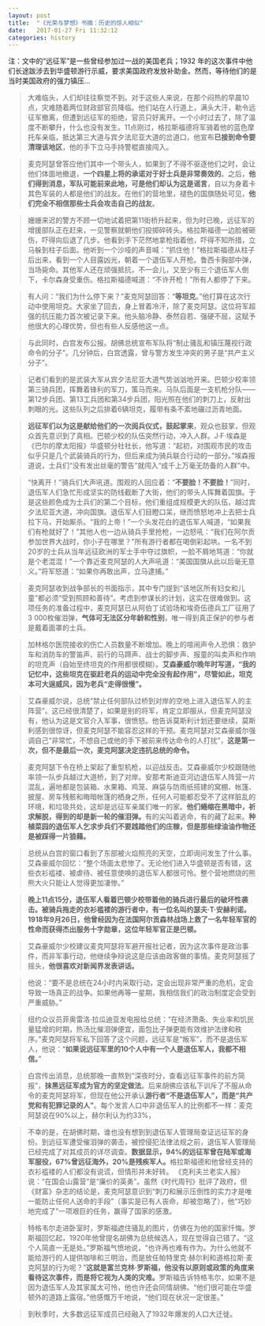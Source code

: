 ```yaml
---
layout: post
title:  "《光荣与梦想》书摘：历史的惊人相似"
date:   2017-01-27 Fri 11:32:12
categories: history
---
```


注：文中的“远征军”是一些曾经参加过一战的美国老兵；1932 年的这次事件中他们长途跋涉去到华盛顿游行示威，要求美国政府发放补助金。然而，等待他们的是当时美国政府的强力镇压...

<blockquote style="font-style:normal;">
大难临头，人们却往往察觉不到。对于这些人来说，在那个闷热的早晨10点，灾难随着两位财政部官员降临。他们站在人行道上，满头大汗，勒令远征军撤离，但遭到远征军的拒绝，官员只好离开。一个小时过去了，除了温度不断攀升，什么也没有发生。11点刚过，格拉斯福德将军骑着他的蓝色摩托车亲临，抵达第三大道与宾夕法尼亚大道的岔道口，他宣布<b>已接到命令要清理该地区</b>，他的手下立马手持警棍直接闯入。
</blockquote>

<blockquote style="font-style:normal;">
麦克阿瑟曾答应他们其中一个带头人，如果到了不得不驱逐他们之时，会让他们体面地撤退，<b>一个四星上将的承诺对于好士兵是非常奏效的</b>。之后，<b>他们得到消息，军队可能前来此地，可是他们却认为这是谣言</b>，自以为身着卡其色军装的人都是他们的战友。在他们的营地里，褪色的国旗随处可见，<b>他们完全不相信那些士兵会攻击自己的战友</b>。
</blockquote>

<blockquote style="font-style:normal;">
姗姗来迟的警方不顾一切地试着把第11街桥升起来，但为时已晚，远征军的增援部队正在赶来，一见警察就朝他们投掷碎砖头。格拉斯福德一边脸被砸伤，吓得向后退了几步。他看到手下茫然地拿枪指着他，吓得不知所措，立马躲到柱子后面。他听到一个沙哑的声音喊：“抓住他！”格拉斯福德从柱子后出来，看到一个人目露凶光，朝着一个退伍军人开枪。鲁西卡胸部中弹，当场毙命。其他军人还在顽强抵抗，不一会儿，又至少有三个退伍军人倒下，卡尔森身受重伤。格拉斯福德喊道：“不许开枪！”所有人都停了下来。
</blockquote>

<blockquote style="font-style:normal;">
有人问：“我们为什么停下来？”麦克阿瑟回答：“<b>等坦克</b>。”他打算在这次行动中使用坦克。大家坐了回去，身上冒着冷汗，除了麦克阿瑟。这位将军超强的抗压能力首次被记录下来。他头脑冷静、泰然自若、强硬不屈，这赋予他很大的心理优势，但也有些人反感他这一点。
</blockquote>

<blockquote style="font-style:normal;">
与此同时，白宫发布公报。胡佛总统宣布军队将“制止骚乱和镇压蔑视行政命令的分子”。几分钟后，白宫透露，曾与警方发生冲突的男子是“共产主义分子”。
</blockquote>

<blockquote style="font-style:normal;">
记者们看到的是武装大军从宾夕法尼亚大道气势汹汹地开来。巴顿少校率领第三骑兵团，挥舞着锋利的军刀，策马而来。马队后面是一支机枪分队——第12步兵团、第13工兵团和第34步兵团，阳光照在他们的刺刀上，反射出刺眼的光。这些队列之后排着6辆坦克，履带有条不紊地碾过沥青地面。
</blockquote>

<blockquote style="font-style:normal;">
<b>远征军们以为这是献给他们的一次阅兵仪式，鼓起掌来</b>，观众也鼓掌，但观众首先意识到了真相。巴顿少校的队伍突然行动，冲入人群。J·F·埃森是《巴尔的摩太阳报》华盛顿分社社长，他写道：“起初，对围观市民的攻击似乎只是几个武装骑兵的行为，但后来成为骑兵联合行动的一部分。”埃森报道说，士兵们“没有发出丝毫的警告”就闯入“成千上万毫无防备的人群”中。
</blockquote>

<blockquote style="font-style:normal;">
“快离开！”骑兵们大声吼道。围观的人回应着：“<b>不要脸！不要脸！</b>”同时，退伍军人们急忙形成坚实的防线截断了大街，他们的带头人挥舞着国旗。于是这些颜色成为士兵们的第二个目标，他们重组成规模更大的队伍，越过宾夕法尼亚大道，冲向国旗。退伍军人们目瞪口呆，继而愤怒地冲上去把士兵拉下马，开始厮杀。“我的上帝！”一个头发花白的退伍军人喊道，“如果我们有枪就好了！”其他人也一边从骑兵手里抢枪，一边怒吼：“我们在阿尔贡参加世界大战时，你小子在哪里？”所有游行者都在喝倒彩起哄。一名不到20岁的士兵从当年远征欧洲的军士手中夺过旗帜，一脸不屑地骂道：“你就是个老混混！”一个靠近麦克阿瑟的人大声吼道：“美国国旗从此以后毫无意义。”将军怒道：“如果你再敢出声，立马逮捕。”
</blockquote>

<blockquote style="font-style:normal;">
麦克阿瑟收到战争部长的书面指示，其中专门提到“该地区所有妇女和儿童”都必须“受到照顾和善待”。考虑到参谋长的计划，这实在很难做到。这项任务的准备过程中，麦克阿瑟已从阿伯丁试验场和埃奇伍德兵工厂征用了3 000枚催泪弹，<b>气体可无法区分年龄和性别</b>，唯一得到真正保护的参与者是戴着面罩的士兵。
</blockquote>

<blockquote style="font-style:normal;">
加林格尔医院接收的伤亡人员数量不断增加。晚上的喧闹声令人恐惧：救护车和消防车的警笛声、前行的马蹄声、战士的脚步声、报童的叫卖声和作响的坦克声（自始至终坦克的作用都很模糊）。<b>艾森豪威尔晚年时写道，“我的记忆中，这些坦克在驱赶老兵的运动中完全没有起作用”，尽管如此，坦克本可大逞威风，因为老兵“走得很慢”。</b>
</blockquote>

<blockquote style="font-style:normal;">
艾森豪威尔说，总统“禁止任何部队过桥到对岸的空地上进入退伍军人的主阵营”。这已经很清楚了，如果是别的将军，肯定立即服从，但麦克阿瑟没有，他认为这是文官介入军事，很愤怒。他告诉莫斯利计划还要继续，莫斯利感到很惊讶，但麦克阿瑟不能容忍这样的干预。麦克阿瑟对艾森豪威尔强调自己“非常忙，不想自己或他的手下被前来传达命令的人打扰”，<b>这是第一次，但不是最后一次，麦克阿瑟决定违抗总统的命令。</b>
</blockquote>

<blockquote style="font-style:normal;">
麦克阿瑟下令在桥上架起了重型机枪，以迎战反击。艾森豪威尔少校跟随他率领一队步兵越过大道桥，到了对岸。安那考斯迪亚河边退伍军人阵营一片混乱，遍地都是包装箱、水果箱、鸡笼、麻袋与防雨纸搭建的窝棚、帐篷、披屋、房车残骸和晦暗帐篷的栖身之所，任何人可能都忍受不了这样脏乱的环境，和垃圾共处，这却是远征军亲属们唯一的家。<b>他们蜷缩在黑暗中，祈求解脱，得到的却是新一轮的催泪弹。</b>有的尖叫着逃命，有的藏了起来。<b>种植菜园的退伍军人乞求步兵们不要践踏他们的庄稼，但是那些绿油油作物还是被踩得一片狼藉。</b>
</blockquote>

<blockquote style="font-style:normal;">
总统从白宫的窗口看到了东部被火焰照亮的天空，立即询问发生了什么事。艾森豪威尔回忆：“整个场面太悲惨了。无论他们进入华盛顿是否有错，这些衣衫褴褛、被虐待、被任意使唤的退伍军人都很可怜。整个营地燃烧的熊熊大火只能让人觉得更加凄惨。”
</blockquote>

<blockquote style="font-style:normal;">
<b>晚上11点15分，退伍军人看着巴顿少校带着他的骑兵进行最后的破坏性袭击。被骑兵拖走的衣衫褴褛的游行者中，有一位名叫约瑟夫·T·安赫利诺。1918年9月26日，他曾经因为在法国阿尔贡森林战场上救了一名年轻军官的性命而获得杰出服务十字勋章，这位年轻军官正是巴顿。</b>
</blockquote>

<blockquote style="font-style:normal;">
艾森豪威尔少校建议麦克阿瑟将军避开报社记者，因为这次事件是政治事件，而非军事行动，他继续争辩说这是应该由政客做的事情。麦克阿瑟摇了摇头，<b>他很喜欢对新闻界发表讲话。</b>
</blockquote>

<blockquote style="font-style:normal;">
他说：“要不是总统在24小时内采取行动，定会出现非常严重的危机，定会导致一场真正的战争。如果他再等一星期，我相信我们的政治制度定会受到严重威胁。”
</blockquote>

<blockquote style="font-style:normal;">
纽约众议员菲奥雷洛·拉瓜迪亚发电报给总统：“在经济萧条、失业率和饥民量猛增的时期，热汤比催泪弹便宜，面包比子弹更能有效维护法律和秩序。”麦克阿瑟将军私下回答了这个问题，远征军是“叛军”，而不是退伍军人，他说：“<b>如果说远征军里的10个人中有一个人是退伍军人，我都不相信。</b>”
</blockquote>

<blockquote style="font-style:normal;">
白宫传出消息，总统那晚一直熬到“深夜时分，查看远征军事件的前方简报”，<b>抹黑远征军成为官方的坚定做法</b>。后来胡佛应该私下训斥了不服从命令的麦克阿瑟将军，但现在他公开承认<b>游行者“不是退伍军人”，而是“共产党和有犯罪记录的人”</b>。每个发言人口中非退伍军人的比例都不一样：麦克阿瑟说在90%以上，赫尔利认为约33%，
</blockquote>

<blockquote style="font-style:normal;">
不幸的是，在胡佛时期，谁也没有想到到退伍军人管理局查证远征军的身份。到远征军遭受催泪弹的袭击，被控侵犯法律法规之前，退伍军人管理局已经完成了对其成员的详尽调查。<b>数据显示，94%的远征军曾在陆军或海军服役，67%曾远征海外，20%是残疾军人。</b>格拉斯福德和他曾经支持的衣衫褴褛的人们都没有说谎，但情形并未好转。
《克利夫兰老实人报》说：“在国会山露营”是“廉价的英勇”。虽然《时代周刊》批评了政府，但《财富》杂志的结论是，麦克阿瑟意识到“刺刀和展示压倒性的实力才是唯一能防止任何人送命的手段”（事实是已有人丧命，却被忽略了），他“巧妙地完成了”一项艰巨的任务，赢得了国家的感激。
</blockquote>

<blockquote style="font-style:normal;">
特格韦尔走进卧室时，罗斯福遮住骚乱的图片，仿佛在为他的国家忏悔。罗斯福回忆起，1920年他曾提名胡佛为总统候选人，现在觉得自己错了。“这个人简直一无是处。”罗斯福气愤地说，“也许再也难有作为。为什么他就不能给游行的人提供咖啡和三明治，而是放任帕特里克·赫尔利和道格拉斯·麦克阿瑟的行为呢？”<b>这就是富兰克林·罗斯福，他没有以原则或政策的角度来看待这次事件，而是将它视为人类的灾难。</b>罗斯福告诉特格韦尔，如果不是因为退伍军人及其家属太可怜，他也许还会同情胡佛。“他们很可能在华盛顿外的道路上露宿。”他感慨万千地说，“他们现在状况一定很差。”
</blockquote>

<blockquote style="font-style:normal;">
到秋季时，大多数远征军成员已经融入了1932年爆发的人口大迁徙。
</blockquote>
